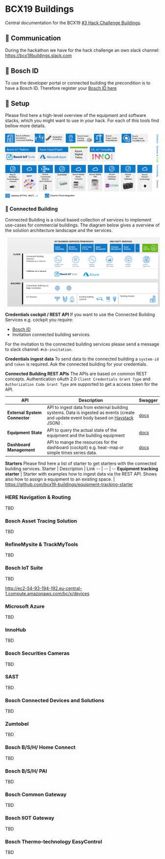 # BCX19 Buildings

Central documentation for the BCX19 [#3 Hack Challenge Buildings](https://bosch-connected-world.com/hackathon/connectedbuildings/).

## :mega: Communication

During the hackathon we have for the hack challenge an own slack channel:
<https://bcx19buildings.slack.com>

## :construction_worker: Bosch ID

To use the developer portal or connected building the precondition is to have a Bosch ID. Therefore register your [Bosch ID here](https://myaccount.bosch.com/BeaPUssWeb/registration)

## :wrench: Setup

Please find here a high-level overview of the equipment and software stacks, which you might want to use in your hack. For each of this tools find bellow more details.

![Setup](assets/bcx19_cb_overview.png)

### :blue_book: Connected Building

Connected Building is a cloud based collection of services to implement use-cases for commercial buildings. The diagram below gives a overview of the solution architecture landscape and the services.

![Connected Building Overview](assets/connectedbuilding_overview.png)

**Credentials cockpit / REST API**
If you want to use the Connected Building Services e.g. cockpit you require:

- [Bosch ID](https://myaccount.bosch.com/BeaPUssWeb/registration)
- Invitation connected building services.

For the invitation to the connected building services please send a message to slack channel: `#cb-invitation`.

**Credentials ingest data**
To send data to the connected building a `system-id` and `token` is required. Ask the connected building for your credentials.

**Connected Building REST APIs**
The APIs are based on common REST concepts. Authentication oAuth 2.0 `Client Credentials Grant Type` and `Authorization Code Grant Type` are supported to get a access token for the API.

API | Description | Swagger
-- | -- | --
**External System Connector** | API to ingest data from external building systems. Data is ingested as events (create and update event body based on [Haystack](https://project-haystack.org/doc/Json) JSON) . | [docs](https://eu-dev.bosch-connectedbuilding.com/documentation/swagger/swagger-ui.html?urls.primaryName=system-connector-app)
**Equipment State** | API to query the actual state of the equipment and the building equipment | [docs](https://eu-dev.bosch-connectedbuilding.com/documentation/swagger/swagger-ui.html?urls.primaryName=state-app)
**Dashboard Management** | API to mange the resources for the dashboard (cockpit) e.g. heat-map or simple times series data. | [docs](https://eu-dev.bosch-connectedbuilding.com/documentation/swagger/swagger-ui.html?urls.primaryName=dashboard-app)

**Starters**
Please find here a list of starter to get starters with the connected building services.
Starter | Description | Link
-- | -- | --
**Equipment tracking starter** | Starter with examples how to ingest data via the REST API. Shows also how to assign a equipment to an existing space. |  https://github.com/bcx19-buildings/equipment-tracking-starter

### HERE Navigation & Routing

TBD

### Bosch Asset Tracing Solution

TBD

### RefineMysite & TrackMyTools

TBD

### Bosch IoT Suite

TBD

http://ec2-54-93-194-192.eu-central-1.compute.amazonaws.com/bc/x/devices

### Microsoft Azure

TBD

### InnoHub

TBD

### Bosch Securities Cameras

TBD

### SAST

TBD

### Bosch Connected Devices and Solutions

TBD

### Zumtobel 

TBD

### Bosch B/S/H/ Home Connect

TBD

### Bosch B/S/H/ PAI

TBD

### Bosch Common Gateway

TBD

### Bosch IIOT Gateway

TBD

### Bosch Thermo-technology EasyControl

TBD
